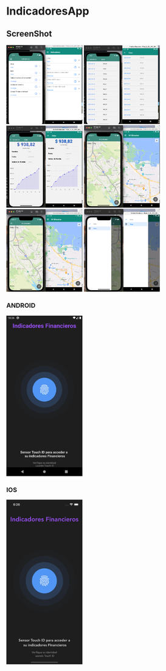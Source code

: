 # IndicadoresApp





## ScreenShot 

<img src="https://raw.githubusercontent.com/hernanspc/IndicatorBank-ReactNative/main/src/assets/screenshots/page2.png" width="200">

<img src="https://github.com/hernanspc/IndicatorBank-ReactNative/blob/main/src/assets/screenshots/page1.png?raw=true" width="200">

<img src="https://raw.githubusercontent.com/hernanspc/IndicatorBank-ReactNative/main/src/assets/screenshots/page5.png" width="200">

<img src="https://raw.githubusercontent.com/hernanspc/IndicatorBank-ReactNative/main/src/assets/screenshots/page3.png" width="200">

<img src="https://raw.githubusercontent.com/hernanspc/IndicatorBank-ReactNative/main/src/assets/screenshots/page3.png" width="200">

<img src="https://raw.githubusercontent.com/hernanspc/IndicatorBank-ReactNative/main/src/assets/screenshots/page4.png" width="200">

### ANDROID 
<img src="https://raw.githubusercontent.com/hernanspc/IndicatorBank-ReactNative/main/src/assets/screenshots/page0.png" width="200">

### IOS 
<img src="https://github.com/hernanspc/IndicatorBank-ReactNative/blob/main/src/assets/screenshots/page0android.png?raw=true" width="200">
